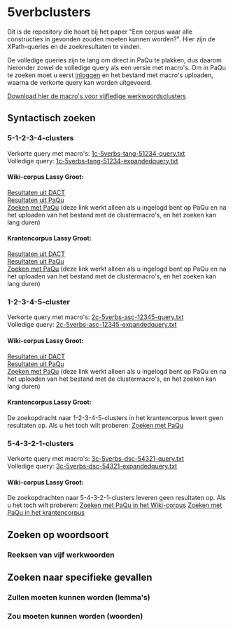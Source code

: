 # 5verbclusters
Dit is de repository die hoort bij het paper "Een corpus waar alle constructies in gevonden zouden moeten kunnen worden?". Hier zijn de XPath-queries en de zoekresultaten te vinden.

De volledige queries zijn te lang om direct in PaQu te plakken, dus daarom hieronder zowel de volledige query als een versie met macro's. Om in PaQu te zoeken moet u eerst [inloggen](https://www.let.rug.nl/~kleiweg/paqulogin/) en het bestand met macro's uploaden, waarna de verkorte query kan worden uitgevoerd.

[Download hier de macro's voor vijfledige werkwoordsclusters](5v-clustermacros.txt)

## Syntactisch zoeken

### 5-1-2-3-4-clusters
Verkorte query met macro's: [1c-5verbs-tang-51234-query.txt](1c-5verbs-tang-51234-query.txt)  
Volledige query: [1c-5verbs-tang-51234-expandedquery.txt](1c-5verbs-tang-51234-expandedquery.txt)  

#### Wiki-corpus Lassy Groot:  
[Resultaten uit DACT](dact-nlwiki-5verbs-tang-generalized-query1c.csv)  
[Resultaten uit PaQu](paqu-nlwiki-5verbs-tang-generalized-query1c.csv)  
[Zoeken met PaQu](https://paqu.let.rug.nl:8068/xpath?db=lassywiki&xpath=%2F%2Fnode%5B%28%25v%25+and%0D%0A++++++++++++++%28+some+%24x+in+%2F%2Fnode%5B%0D%0A+++++++++++++++++++++++%25vhead%25+and%0D%0A+++++++++++++++++++++++%28+some+%24y+in+%2F%2Fnode%5B%0D%0A+++++++++++++++++++++++++++++++%25v%25+and%0D%0A+++++++++++++++++++++++++++++++%28+some+%24z+in+%2F%2Fnode%5B%25v%25+and%0D%0A+++++++++++++++++++++++++++++++++++++++%28+some+%24n+in+%2F%2Fnode%5B%25v%25%5D%0D%0A+++++++++++++++++++++++++++++++++++++++++satisfies+%28%28%25e%25%3D%24n%2F%25b%25%29%0D%0A+++++++++++++++++++++++++++++++++++++++++and+%25sameclausen%25%29%0D%0A+++++++++++++++++++++++++++++++++++++++++%29%0D%0A+++++++++++++++++++++++++++++++++++++++%5D%0D%0A+++++++++++++++++++++++++++++++++satisfies+%28%28%25e%25%3D%24z%2F%25b%25%29%0D%0A+++++++++++++++++++++++++++++++++and+%25sameclause3%25%29%0D%0A+++++++++++++++++++++++++++++++++%29%0D%0A+++++++++++++++++++++++++++++++%5D%0D%0A+++++++++++++++++++++++++satisfies+%28%28%25e%25%3D%24y%2F%25b%25%29%0D%0A+++++++++++++++++++++++++and+%25sameclause2%25%29%0D%0A+++++++++++++++++++++++++%29%0D%0A+++++++++++++++++++++++%5D%0D%0A+++++++++++++++satisfies+%28%28%25e%25%3D%24x%2F%25b%25%29+%0D%0A+++++++++++++++and+%25sameclause%25%29%0D%0A++++++++++++++%29%0D%0A+++++++++%29%5D&mt=std&xn=100) (deze link werkt alleen als u ingelogd bent op PaQu en na het uploaden van het bestand met de clustermacro's, en het zoeken kan lang duren)

#### Krantencorpus Lassy Groot:  
[Resultaten uit DACT](dact-krant-5verbs-tang-generalized-query1c.csv)  
[Resultaten uit PaQu](paqu-krant-5verbs-tang-generalized-query1c.csv)  
[Zoeken met PaQu](https://paqu.let.rug.nl:8068/xpath?db=lassynewspapers&xpath=%2F%2Fnode%5B%28%25v%25+and%0D%0A++++++++++++++%28+some+%24x+in+%2F%2Fnode%5B%0D%0A+++++++++++++++++++++++%25vhead%25+and%0D%0A+++++++++++++++++++++++%28+some+%24y+in+%2F%2Fnode%5B%0D%0A+++++++++++++++++++++++++++++++%25v%25+and%0D%0A+++++++++++++++++++++++++++++++%28+some+%24z+in+%2F%2Fnode%5B%25v%25+and%0D%0A+++++++++++++++++++++++++++++++++++++++%28+some+%24n+in+%2F%2Fnode%5B%25v%25%5D%0D%0A+++++++++++++++++++++++++++++++++++++++++satisfies+%28%28%25e%25%3D%24n%2F%25b%25%29%0D%0A+++++++++++++++++++++++++++++++++++++++++and+%25sameclausen%25%29%0D%0A+++++++++++++++++++++++++++++++++++++++++%29%0D%0A+++++++++++++++++++++++++++++++++++++++%5D%0D%0A+++++++++++++++++++++++++++++++++satisfies+%28%28%25e%25%3D%24z%2F%25b%25%29%0D%0A+++++++++++++++++++++++++++++++++and+%25sameclause3%25%29%0D%0A+++++++++++++++++++++++++++++++++%29%0D%0A+++++++++++++++++++++++++++++++%5D%0D%0A+++++++++++++++++++++++++satisfies+%28%28%25e%25%3D%24y%2F%25b%25%29%0D%0A+++++++++++++++++++++++++and+%25sameclause2%25%29%0D%0A+++++++++++++++++++++++++%29%0D%0A+++++++++++++++++++++++%5D%0D%0A+++++++++++++++satisfies+%28%28%25e%25%3D%24x%2F%25b%25%29+%0D%0A+++++++++++++++and+%25sameclause%25%29%0D%0A++++++++++++++%29%0D%0A+++++++++%29%5D&mt=std&xn=100) (deze link werkt alleen als u ingelogd bent op PaQu en na het uploaden van het bestand met de clustermacro's, en het zoeken kan lang duren)

### 1-2-3-4-5-cluster
Verkorte query met macro's: [2c-5verbs-asc-12345-query.txt](2c-5verbs-asc-12345-query.txt)  
Volledige query: [2c-5verbs-asc-12345-expandedquery.txt](2c-5verbs-asc-12345-expandedquery.txt)  

#### Wiki-corpus Lassy Groot:  
[Resultaten uit DACT](dact-nlwiki-5verbs-asc-generalized-query2c.csv)  
[Resultaten uit PaQu](paqu-nlwiki-5verbs-asc-generalized-query2c.csv)  
[Zoeken met PaQu](https://paqu.let.rug.nl:8068/xpath?db=lassywiki&xpath=%2F%2Fnode%5B%28%25v%25+and%0D%0A++++++++++++++%28+some+%24x+in+%2F%2Fnode%5B%0D%0A+++++++++++++++++++++++%25vhead%25+and%0D%0A+++++++++++++++++++++++%28+some+%24y+in+%2F%2Fnode%5B%0D%0A+++++++++++++++++++++++++++++++%25v%25+and%0D%0A+++++++++++++++++++++++++++++++%28+some+%24z+in+%2F%2Fnode%5B%25v%25+and%0D%0A+++++++++++++++++++++++++++++++++++++++%28+some+%24n+in+%2F%2Fnode%5B%25v%25%5D%0D%0A+++++++++++++++++++++++++++++++++++++++++satisfies+%28%28%25e%25%3D%24n%2F%25b%25%29%0D%0A+++++++++++++++++++++++++++++++++++++++++and+%25sameclausen%25%29%0D%0A+++++++++++++++++++++++++++++++++++++++++%29%0D%0A+++++++++++++++++++++++++++++++++++++++%5D%0D%0A+++++++++++++++++++++++++++++++++satisfies+%28%28%25e%25%3D%24z%2F%25b%25%29%0D%0A+++++++++++++++++++++++++++++++++and+%25sameclause3%25%29%0D%0A+++++++++++++++++++++++++++++++++%29%0D%0A+++++++++++++++++++++++++++++++%5D%0D%0A+++++++++++++++++++++++++satisfies+%28%28%25e%25%3D%24y%2F%25b%25%29%0D%0A+++++++++++++++++++++++++and+%25sameclause2%25%29%0D%0A+++++++++++++++++++++++++%29%0D%0A+++++++++++++++++++++++%5D%0D%0A+++++++++++++++satisfies+%28%28%25b%25%3D%24x%2F%25e%25%2B3%29+%0D%0A+++++++++++++++and+%25sameclause%25%29%0D%0A++++++++++++++%29%0D%0A%29%5D&mt=std&xn=100) (deze link werkt alleen als u ingelogd bent op PaQu en na het uploaden van het bestand met de clustermacro's, en het zoeken kan lang duren)

#### Krantencorpus Lassy Groot:  
De zoekopdracht naar 1-2-3-4-5-clusters in het krantencorpus levert geen resultaten op. Als u het toch wilt proberen:
[Zoeken met PaQu](https://paqu.let.rug.nl:8068/xpath?db=lassynewspapers&xpath=%2F%2Fnode%5B%28%25v%25+and%0D%0A++++++++++++++%28+some+%24x+in+%2F%2Fnode%5B%0D%0A+++++++++++++++++++++++%25vhead%25+and%0D%0A+++++++++++++++++++++++%28+some+%24y+in+%2F%2Fnode%5B%0D%0A+++++++++++++++++++++++++++++++%25v%25+and%0D%0A+++++++++++++++++++++++++++++++%28+some+%24z+in+%2F%2Fnode%5B%25v%25+and%0D%0A+++++++++++++++++++++++++++++++++++++++%28+some+%24n+in+%2F%2Fnode%5B%25v%25%5D%0D%0A+++++++++++++++++++++++++++++++++++++++++satisfies+%28%28%25e%25%3D%24n%2F%25b%25%29%0D%0A+++++++++++++++++++++++++++++++++++++++++and+%25sameclausen%25%29%0D%0A+++++++++++++++++++++++++++++++++++++++++%29%0D%0A+++++++++++++++++++++++++++++++++++++++%5D%0D%0A+++++++++++++++++++++++++++++++++satisfies+%28%28%25e%25%3D%24z%2F%25b%25%29%0D%0A+++++++++++++++++++++++++++++++++and+%25sameclause3%25%29%0D%0A+++++++++++++++++++++++++++++++++%29%0D%0A+++++++++++++++++++++++++++++++%5D%0D%0A+++++++++++++++++++++++++satisfies+%28%28%25e%25%3D%24y%2F%25b%25%29%0D%0A+++++++++++++++++++++++++and+%25sameclause2%25%29%0D%0A+++++++++++++++++++++++++%29%0D%0A+++++++++++++++++++++++%5D%0D%0A+++++++++++++++satisfies+%28%28%25b%25%3D%24x%2F%25e%25%2B3%29+%0D%0A+++++++++++++++and+%25sameclause%25%29%0D%0A++++++++++++++%29%0D%0A%29%5D&mt=std&xn=100)

### 5-4-3-2-1-clusters
Verkorte query met macro's: [3c-5verbs-dsc-54321-query.txt](3c-5verbs-dsc-54321-query.txt)  
Volledige query: [3c-5verbs-dsc-54321-expandedquery.txt](3c-5verbs-dsc-54321-expandedquery.txt)  

#### Wiki-corpus Lassy Groot: 
De zoekopdrachten naar 5-4-3-2-1-clusters leveren geen resultaten op. Als u het toch wilt proberen:
[Zoeken met PaQu in het Wiki-corpus](https://paqu.let.rug.nl:8068/xpath?db=lassywiki&xpath=%2F%2Fnode%5B%28%25v%25+and%0D%0A++++++++++++++%28+some+%24x+in+%2F%2Fnode%5B%0D%0A+++++++++++++++++++++++%25v%25+and%0D%0A+++++++++++++++++++++++%28+some+%24y+in+%2F%2Fnode%5B%0D%0A+++++++++++++++++++++++++++++++%25v%25+and%0D%0A+++++++++++++++++++++++++++++++%28+some+%24z+in+%2F%2Fnode%5B%25v%25+and%0D%0A+++++++++++++++++++++++++++++++++++++++%28+some+%24n+in+%2F%2Fnode%5B%25vhead%25%5D%0D%0A+++++++++++++++++++++++++++++++++++++++++satisfies+%28%28%25e%25%3D%24n%2F%25b%25%29%0D%0A+++++++++++++++++++++++++++++++++++++++++and+%25sameclausen%25%29%0D%0A+++++++++++++++++++++++++++++++++++++++++%29%0D%0A+++++++++++++++++++++++++++++++++++++++%5D%0D%0A+++++++++++++++++++++++++++++++++satisfies+%28%28%25e%25%3D%24z%2F%25b%25%29%0D%0A+++++++++++++++++++++++++++++++++and+%25sameclause3%25%29%0D%0A+++++++++++++++++++++++++++++++++%29%0D%0A+++++++++++++++++++++++++++++++%5D%0D%0A+++++++++++++++++++++++++satisfies+%28%28%25e%25%3D%24y%2F%25b%25%29%0D%0A+++++++++++++++++++++++++and+%25sameclause2%25%29%0D%0A+++++++++++++++++++++++++%29%0D%0A+++++++++++++++++++++++%5D%0D%0A+++++++++++++++satisfies+%28%28%25e%25%3D%24x%2F%25b%25%29+%0D%0A+++++++++++++++and+%25sameclause%25%29%0D%0A++++++++++++++%29%0D%0A+++++++++%29%5D&mt=std&xn=100)
[Zoeken met PaQu in het krantencorpus](https://paqu.let.rug.nl:8068/xpath?db=lassynewspapers&xpath=%2F%2Fnode%5B%28%25v%25+and%0D%0A++++++++++++++%28+some+%24x+in+%2F%2Fnode%5B%0D%0A+++++++++++++++++++++++%25v%25+and%0D%0A+++++++++++++++++++++++%28+some+%24y+in+%2F%2Fnode%5B%0D%0A+++++++++++++++++++++++++++++++%25v%25+and%0D%0A+++++++++++++++++++++++++++++++%28+some+%24z+in+%2F%2Fnode%5B%25v%25+and%0D%0A+++++++++++++++++++++++++++++++++++++++%28+some+%24n+in+%2F%2Fnode%5B%25vhead%25%5D%0D%0A+++++++++++++++++++++++++++++++++++++++++satisfies+%28%28%25e%25%3D%24n%2F%25b%25%29%0D%0A+++++++++++++++++++++++++++++++++++++++++and+%25sameclausen%25%29%0D%0A+++++++++++++++++++++++++++++++++++++++++%29%0D%0A+++++++++++++++++++++++++++++++++++++++%5D%0D%0A+++++++++++++++++++++++++++++++++satisfies+%28%28%25e%25%3D%24z%2F%25b%25%29%0D%0A+++++++++++++++++++++++++++++++++and+%25sameclause3%25%29%0D%0A+++++++++++++++++++++++++++++++++%29%0D%0A+++++++++++++++++++++++++++++++%5D%0D%0A+++++++++++++++++++++++++satisfies+%28%28%25e%25%3D%24y%2F%25b%25%29%0D%0A+++++++++++++++++++++++++and+%25sameclause2%25%29%0D%0A+++++++++++++++++++++++++%29%0D%0A+++++++++++++++++++++++%5D%0D%0A+++++++++++++++satisfies+%28%28%25e%25%3D%24x%2F%25b%25%29+%0D%0A+++++++++++++++and+%25sameclause%25%29%0D%0A++++++++++++++%29%0D%0A+++++++++%29%5D&mt=std&xn=100)
## Zoeken op woordsoort

### Reeksen van vijf werkwoorden

## Zoeken naar specifieke gevallen

### Zullen moeten kunnen worden (lemma's)

### Zou moeten kunnen worden (woorden)
